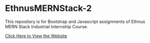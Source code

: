 # EthnusMERNStack-2
This repository is for Bootstrap and Javascript assignments of Ethnus MERN Stack Industrial Internship Course.

[Click Here to View the Website](https://sekhar0306.github.io/EthnusMERNStack-2)
